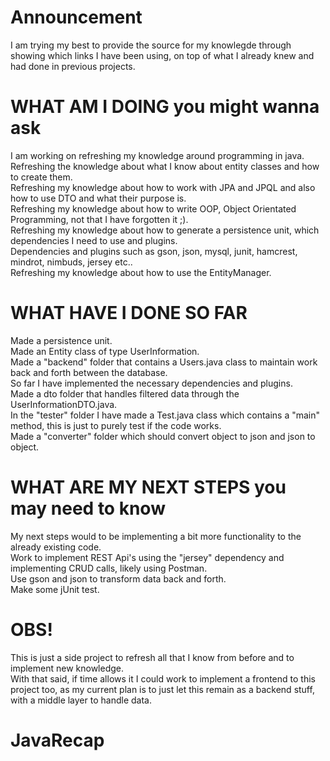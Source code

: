 # Announcement
I am trying my best to provide the source for my knowlegde through showing which links I have been using, on top 
of what I already knew and had done in previous projects.

# WHAT AM I DOING you might wanna ask
I am working on refreshing my knowledge around programming in java.\
Refreshing the knowledge about what I know about entity classes and how to create them.\
Refreshing my knowledge about how to work with JPA and JPQL and also how to use DTO and what their purpose is.\
Refreshing my knowledge about how to write OOP, Object Orientated Programming, not that I have forgotten it ;).\
Refreshing my knowledge about how to generate a persistence unit, which dependencies I need to use and plugins.\
Dependencies and plugins such as gson, json, mysql, junit, hamcrest, mindrot, nimbuds, jersey etc..\
Refreshing my knowledge about how to use the EntityManager.

# WHAT HAVE I DONE SO FAR 
Made a persistence unit.\
Made an Entity class of type UserInformation.\
Made a "backend" folder that contains a Users.java class to maintain work back and forth between the database.\
So far I have implemented the necessary dependencies and plugins.\
Made a dto folder that handles filtered data through the UserInformationDTO.java.\
In the "tester" folder I have made a Test.java class which contains a "main" method, this is just to purely test if the code works.\
Made a "converter" folder which should convert object to json and json to object.

# WHAT ARE MY NEXT STEPS you may need to know
My next steps would to be implementing a bit more functionality to the already existing code.\
Work to implement REST Api's using the "jersey" dependency and implementing CRUD calls, likely using Postman.\
Use gson and json to transform data back and forth.\
Make some jUnit test.

# OBS!
This is just a side project to refresh all that I know from before and to implement new knowledge.\
With that said, if time allows it I could work to implement a frontend to this project too, as my current plan is 
to just let this remain as a backend stuff, with a middle layer to handle data.
# JavaRecap

